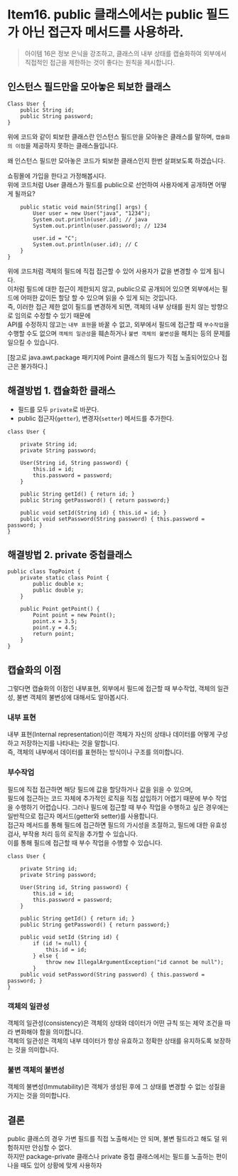 # Item16. public 클래스에서는 public 필드가 아닌 접근자 메서드를 사용하라.

> 아이템 16은 정보 은닉을 강조하고, 클래스의 내부 상태를 캡슐화하여 외부에서 직접적인 접근을 제한하는 것이 좋다는 원칙을 제시합니다. 

## 인스턴스 필드만을 모아놓은 퇴보한 클래스

```
Class User {
    public String id;
    public String password;
}
```
위에 코드와 같이 퇴보한 클래스란 인스턴스 필드만을 모아놓은 클래스를 말하며,
`캡슐화의 이점`을 제공하지 못하는 클래스들입니다.

왜 인스턴스 필드만 모아놓은 코드가 퇴보한 클래스인지 한번 살펴보도록 하겠습니다.

쇼핑몰에 가입을 한다고 가정해봅시다. <br>
위에 코드처럼 User 클래스가 필드를 public으로 선언하여 사용자에게 공개하면 어떻게 될까요? <br>
```
    public static void main(String[] args) {
        User user = new User("java", "1234");
        System.out.println(user.id); // java
        System.out.println(user.password); // 1234
        
        user.id = "C";
        System.out.println(user.id); // C
    }
}
```
위에 코드처럼 객체의 필드에 직접 접근할 수 있어 사용자가 값을 변경할 수 있게 됩니다. <br>
이처럼 필드에 대한 접근이 제한되지 않고, public으로 공개되어 있으면 외부에서는 필드에 어떠한 값이든 할당 할 수 있으며 읽을 수 있게 되는 것입니다.<br>
즉, 이러한 접근 제한 없이 필드를 변경하게 되면, 객체의 내부 상태를 원치 않는 방향으로 임의로 수정할 수 있기 때문에 <br>
API를 수정하지 않고는 `내부 표현`을 바꿀 수 없고, 외부에서 필드에 접근할 때 `부수작업`을 수행할 수도 없으며 `객체의 일관성`을 훼손하거나 `불변 객체의 불변성`을 해치는 등의 문제를 일으킬 수 있습니다. <br>

[참고로 java.awt.package 패키지에 Point 클래스의 필드가 직접 노출되어있으나 접근은 불가하다.]

## 해결방법 1. 캡슐화한 클래스
- 필드를 모두 `private`로 바꾼다.
- public 접근자(`getter`), 변경자(`setter`) 메서드를 추가한다.
```
class User {

    private String id;
    private String password;
    
    User(String id, String password) {
        this.id = id;
        this.password = password;
    }

    public String getId() { return id; }
    public String getPassword() { return password;}
    
    public void setId(String id) { this.id = id; }
    public void setPassword(String password) { this.password = password; }
}
```

## 해결방법 2. private 중첩클래스
```
public class TopPoint {
	private static class Point {
		public double x;
		public double y;
	}

	public Point getPoint() {
		Point point = new Point();
		point.x = 3.5;
		point.y = 4.5;
		return point;
	}
}
```


## 캡슐화의 이점
그렇다면 캡슐화의 이점인 내부표현, 외부에서 필드에 접근할 때 부수작업, 객체의 일관성, 불변 객체의 불변성에 대해서도 알아봅시다.

### 내부 표현
내부 표현(Internal representation)이란 객체가 자신의 상태나 데이터를 어떻게 구성하고 저장하는지를 나타내는 것을 말합니다. <br>
즉, 객체의 내부에서 데이터를 표현하는 방식이나 구조를 의미합니다. <br>

### 부수작업
필드에 직접 접근하면 해당 필드에 값을 할당하거나 값을 읽을 수 있으며, <br>
필드에 접근하는 코드 자체에 추가적인 로직을 직접 삽입하기 어렵기 때문에 부수 작업을 수행하기 어렵습니다.
그러나 필드에 접근할 때 부수 작업을 수행하고 싶은 경우에는 일반적으로 접근자 메서드(getter와 setter)를 사용합니다. <br>
접근자 메서드를 통해 필드에 접근하면 필드의 가시성을 조절하고, 필드에 대한 유효성 검사, 부작용 처리 등의 로직을 추가할 수 있습니다. <br>
이를 통해 필드에 접근할 때 부수 작업을 수행할 수 있습니다.
```
class User {

    private String id;
    private String password;
    
    User(String id, String password) {
        this.id = id;
        this.password = password;
    }

    public String getId() { return id; }
    public String getPassword() { return password;}
    
    public void setId (String id) {
        if (id != null) {
            this.id = id;
        } else {
            throw new IllegalArgumentException("id cannot be null");
        }
    public void setPassword(String password) { this.password = password; }
}
```

### 객체의 일관성
객체의 일관성(consistency)은 객체의 상태와 데이터가 어떤 규칙 또는 제약 조건을 따라 변화해야 함을 의미합니다. <br> 
객체의 일관성은 객체의 내부 데이터가 항상 유효하고 정확한 상태를 유지하도록 보장하는 것을 의미합니다.

### 불변 객체의 불변성
객체의 불변성(Immutability)은 객체가 생성된 후에 그 상태를 변경할 수 없는 성질을 가지는 것을 의미합니다.


## 결론
public 클래스의 경우 가변 필드를 직접 노출해서는 안 되며, 불변 필드라고 해도 덜 위험하지만 안심할 수 없다. <br>
하지만 package-private 클래스나 private 중첩 클래스에서는 필드를 노출하는 편이 나을 때도 있어 상황에 맞게 사용하자